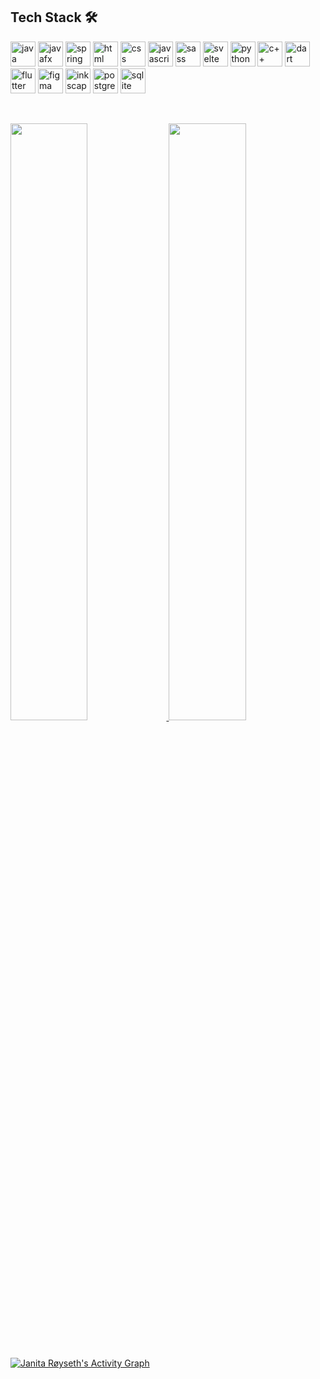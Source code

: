 ## Tech Stack 🛠

<a margin="10" href="https://www.java.com/en/" target="_blank"><img margin="10px" height="40" src="https://seeklogo.com/images/J/java-logo-7F8B35BAB3-seeklogo.com.png" alt="java"></a>
<a margin="10" href="https://openjfx.io/" target="_blank"><img margin="10px" height="40" src="https://avatars.githubusercontent.com/u/43116912?s=280&v=4" alt="javafx"></a>
<a margin="10" href="https://spring.io/projects/spring-boot" target="_blank"><img margin="10px" height="40" src="https://cdn.worldvectorlogo.com/logos/spring-3.svg" alt="spring boot"></a>
<a margin="10" href="https://developer.mozilla.org/en-US/docs/Web/HTML" target="_blank"><img margin="10px" height="40" src="https://github.com/abdoachhoubi/abdoachhoubi/blob/main/svgs/html.svg" alt="html"></a>
<a margin="10" href="https://developer.mozilla.org/en-US/docs/Web/CSS" target="_blank"><img margin="10px" height="40" src="https://github.com/abdoachhoubi/abdoachhoubi/blob/main/svgs/css.svg" alt="css"></a>
<a margin="10" href="https://developer.mozilla.org/en-US/docs/Web/JavaScript" target="_blank"><img margin="10px" height="40" src="https://github.com/abdoachhoubi/abdoachhoubi/blob/main/svgs/javascript.svg" alt="javascript"></a>
<a margin="10" href="https://sass-lang.com" target="_blank"><img margin="10px" height="40" src="https://github.com/abdoachhoubi/abdoachhoubi/blob/main/svgs/sass.svg" alt="sass"></a>
<a margin="10" href="https://svelte.dev" target="_blank"><img margin="10px" height="40" src="https://github.com/abdoachhoubi/abdoachhoubi/blob/main/svgs/svelte.svg" alt="svelte"></a>
<a margin="10" href="https://www.python.org/" target="_blank"><img margin="10px" height="40" src="https://upload.wikimedia.org/wikipedia/commons/thumb/c/c3/Python-logo-notext.svg/1869px-Python-logo-notext.svg.png" alt="python"></a>
<a margin="10" href="https://cplusplus.com/" target="_blank"><img margin="10px" height="40" src="https://upload.wikimedia.org/wikipedia/commons/thumb/1/18/ISO_C%2B%2B_Logo.svg/1822px-ISO_C%2B%2B_Logo.svg.png" alt="c++"></a>
<a margin="10" href="https://dart.dev/" target="_blank"><img margin="10px" height="40" src="https://upload.wikimedia.org/wikipedia/commons/thumb/9/91/Dart-logo-icon.svg/2048px-Dart-logo-icon.svg.png" alt="dart"></a>
<a margin="10" href="https://flutter.dev/" target="_blank"><img margin="10px" height="40" src="https://seeklogo.com/images/F/flutter-logo-5086DD11C5-seeklogo.com.png" alt="flutter"></a>
<a margin="10" href="https://figma.com" target="_blank"><img margin="10px" height="40" src="https://github.com/abdoachhoubi/abdoachhoubi/blob/main/svgs/figma.svg" alt="figma"></a>
<a margin="10" href="https://reactjs.org" target="_blank"><img margin="10px" height="40" src="https://upload.wikimedia.org/wikipedia/commons/thumb/0/0d/Inkscape_Logo.svg/2048px-Inkscape_Logo.svg.png" alt="inkscape"></a>
<a margin="10" href="https://www.postgresql.org/" target="_blank"><img margin="10px" height="40" src="https://upload.wikimedia.org/wikipedia/commons/thumb/2/29/Postgresql_elephant.svg/993px-Postgresql_elephant.svg.png" alt="postgressql"></a>
<a margin="10" href="https://www.sqlite.org/index.html" target="_blank"><img margin="10px" height="40" src="https://upload.wikimedia.org/wikipedia/commons/thumb/9/97/Sqlite-square-icon.svg/2048px-Sqlite-square-icon.svg.png" alt="sqlite"></a>

<br/>
<p align="left">
  <a href="https://janitaroyseth.com/">
  <img width="49.5%" src="https://github-readme-stats.vercel.app/api?username=janital&show_icons=true&theme=dracula&hide_border=true" />
    <img width="49.5%" src="https://github-readme-streak-stats.herokuapp.com/?user=janital&theme=dracula&hide_border=true" />
  </a>
</p>
<br>

[![Janita Røyseth's Activity Graph](https://activity-graph.herokuapp.com/graph?username=janital&theme=redical&bg_color=282a36&hide_border=true)](https://janitaroyseth.com)
